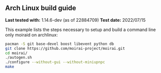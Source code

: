 Arch Linux build guide
----------------------

**Last tested with:** 1.14.6-dev (as of 22884709)
**Test date:** 2022/07/15

This example lists the steps necessary to setup and build a command line only
moiraid on archlinux:

```sh
pacman -S git base-devel boost libevent python db
git clone https://github.com/moirai-project/moirai.git
cd moirai/
./autogen.sh
./configure --without-gui --without-miniupnpc
make
```
